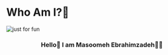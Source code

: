 # Who Am I?🤙

<img align="center" src="https://user-images.githubusercontent.com/106168428/190207374-614dd339-b72c-4fed-bec0-69e1c83d741d.svg" alt="just for fun" />

<h3 align="center">Hello👋 I am Masoomeh Ebrahimzadeh👼🏻</h3>

